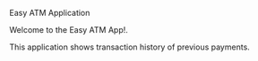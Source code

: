 Easy ATM Application

Welcome to the Easy ATM App!.

This application shows transaction history of previous payments. 
